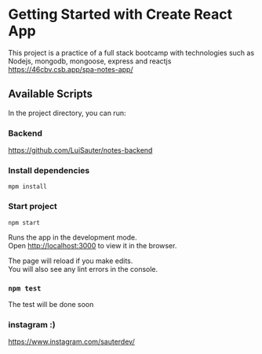 # Getting Started with Create React App

This project is a practice of a full stack bootcamp with technologies such as Nodejs, mongodb, mongoose, express and reactjs
 https://46cbv.csb.app/spa-notes-app/

## Available Scripts

In the project directory, you can run:

### Backend
https://github.com/LuiSauter/notes-backend

### Install dependencies
`mpm install`

### Start project

`npm start`

Runs the app in the development mode.\
Open [http://localhost:3000](http://localhost:3000) to view it in the browser.

The page will reload if you make edits.\
You will also see any lint errors in the console.

### `npm test`

The test will be done soon

### instagram :)
https://www.instagram.com/sauterdev/
